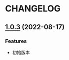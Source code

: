 # CHANGELOG

## [1.0.3](https://github.com/antfu/eslint-config/compare/v1.0.1...v1.0.3) (2022-08-17)

### Features

* 初始版本